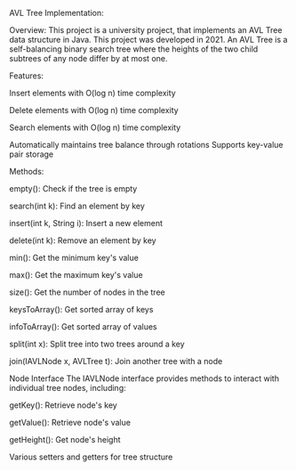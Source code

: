 AVL Tree Implementation:

Overview:
This project is a university project, that implements an AVL Tree data structure in Java. This project was developed in 2021.
An AVL Tree is a self-balancing binary search tree where the heights of the two child subtrees of any node differ by at most one.

Features:

Insert elements with O(log n) time complexity

Delete elements with O(log n) time complexity

Search elements with O(log n) time complexity

Automatically maintains tree balance through rotations
Supports key-value pair storage


Methods:

empty(): Check if the tree is empty

search(int k): Find an element by key

insert(int k, String i): Insert a new element

delete(int k): Remove an element by key

min(): Get the minimum key's value

max(): Get the maximum key's value

size(): Get the number of nodes in the tree

keysToArray(): Get sorted array of keys

infoToArray(): Get sorted array of values

split(int x): Split tree into two trees around a key

join(IAVLNode x, AVLTree t): Join another tree with a node

Node Interface
The IAVLNode interface provides methods to interact with individual tree nodes, including:

getKey(): Retrieve node's key

getValue(): Retrieve node's value

getHeight(): Get node's height

Various setters and getters for tree structure
